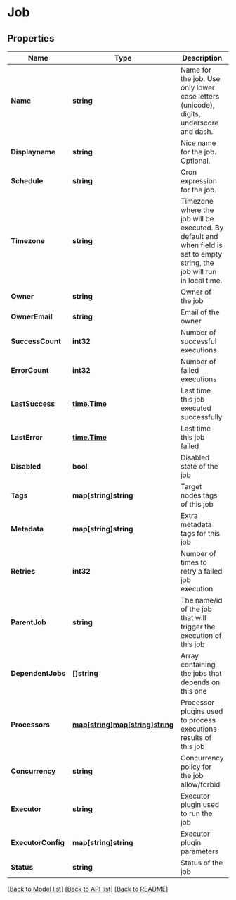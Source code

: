 # Job

## Properties

Name | Type | Description | Notes
------------ | ------------- | ------------- | -------------
**Name** | **string** | Name for the job. Use only lower case letters (unicode), digits, underscore and dash. | 
**Displayname** | **string** | Nice name for the job. Optional. | [optional] 
**Schedule** | **string** | Cron expression for the job. | 
**Timezone** | **string** | Timezone where the job will be executed. By default and when field is set to empty string, the job will run in local time. | [optional] 
**Owner** | **string** | Owner of the job | [optional] 
**OwnerEmail** | **string** | Email of the owner | [optional] 
**SuccessCount** | **int32** | Number of successful executions | [optional] [readonly] 
**ErrorCount** | **int32** | Number of failed executions | [optional] [readonly] 
**LastSuccess** | [**time.Time**](time.Time.md) | Last time this job executed successfully | [optional] [readonly] 
**LastError** | [**time.Time**](time.Time.md) | Last time this job failed | [optional] [readonly] 
**Disabled** | **bool** | Disabled state of the job | [optional] 
**Tags** | **map[string]string** | Target nodes tags of this job | [optional] 
**Metadata** | **map[string]string** | Extra metadata tags for this job | [optional] 
**Retries** | **int32** | Number of times to retry a failed job execution | [optional] 
**ParentJob** | **string** | The name/id of the job that will trigger the execution of this job | [optional] 
**DependentJobs** | **[]string** | Array containing the jobs that depends on this one | [optional] [readonly] 
**Processors** | [**map[string]map[string]string**](map.md) | Processor plugins used to process executions results of this job | [optional] 
**Concurrency** | **string** | Concurrency policy for the job allow/forbid | [optional] 
**Executor** | **string** | Executor plugin used to run the job | [optional] 
**ExecutorConfig** | **map[string]string** | Executor plugin parameters | [optional] 
**Status** | **string** | Status of the job | [optional] [readonly] 

[[Back to Model list]](../README.md#documentation-for-models) [[Back to API list]](../README.md#documentation-for-api-endpoints) [[Back to README]](../README.md)


